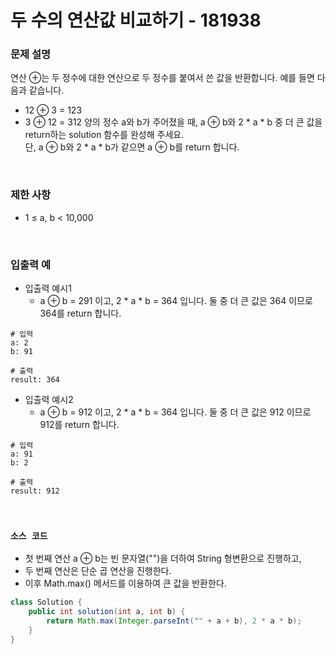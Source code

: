 # 두 수의 연산값 비교하기 - 181938

### 문제 설명

연산 ⊕는 두 정수에 대한 연산으로 두 정수를 붙여서 쓴 값을 반환합니다. 예를 들면 다음과 같습니다.
 - 12 ⊕ 3 = 123
 - 3 ⊕ 12 = 312
양의 정수 a와 b가 주어졌을 때, a ⊕ b와 2 * a * b 중 더 큰 값을 return하는 solution 함수를 완성해 주세요.  
단, a ⊕ b와 2 * a * b가 같으면 a ⊕ b를 return 합니다.

<br/>

### 제한 사항

 - 1 ≤ a, b < 10,000

<br/>

### 입출력 예

 - 입출력 예시1
    - a ⊕ b = 291 이고, 2 * a * b = 364 입니다. 둘 중 더 큰 값은 364 이므로 364를 return 합니다.
```
# 입력
a: 2
b: 91

# 출력
result: 364
```

 - 입출력 예시2
    - a ⊕ b = 912 이고, 2 * a * b = 364 입니다. 둘 중 더 큰 값은 912 이므로 912를 return 합니다.
```
# 입력
a: 91
b: 2

# 출력
result: 912
```

<br/>

### `소스 코드`

 - 첫 번째 연산 a ⊕ b는 빈 문자열("")을 더하여 String 형변환으로 진행하고,
 - 두 번째 연산은 단순 곱 연산을 진행한다.
 - 이후 Math.max() 메서드를 이용하여 큰 값을 반환한다.
```Java
class Solution {
    public int solution(int a, int b) {
        return Math.max(Integer.parseInt("" + a + b), 2 * a * b);
    }
}
```
